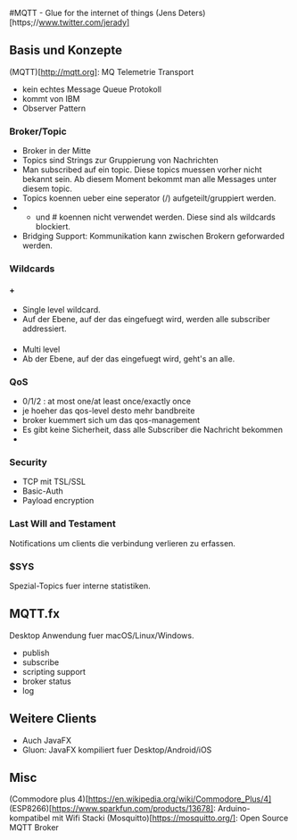 #MQTT - Glue for the internet of things
(Jens Deters)[https;//www.twitter.com/jerady]

## Basis und Konzepte

(MQTT)[http://mqtt.org]: MQ Telemetrie Transport
- kein echtes Message Queue Protokoll
- kommt von IBM 
- Observer Pattern

### Broker/Topic
- Broker in der Mitte
- Topics sind Strings zur Gruppierung von Nachrichten
- Man subscribed auf ein topic. Diese topics muessen vorher nicht bekannt sein. Ab diesem Moment bekommt man alle Messages unter diesem topic.
- Topics koennen ueber eine seperator (/) aufgeteilt/gruppiert werden.
- + und # koennen nicht verwendet werden. Diese sind als wildcards blockiert. 
- Bridging Support: Kommunikation kann zwischen Brokern geforwarded werden.
### Wildcards
#### +
- Single level wildcard.
- Auf der Ebene, auf der das eingefuegt wird, werden alle subscriber addressiert. 

#### #
- Multi level
- Ab der Ebene, auf der das eingefuegt wird, geht's an alle.
### QoS
- 0/1/2 : at most one/at least once/exactly once
- je hoeher das qos-level desto mehr bandbreite
- broker kuemmert sich um das qos-management
- Es gibt keine Sicherheit, dass alle Subscriber die Nachricht bekommen
- 

### Security
- TCP mit TSL/SSL
- Basic-Auth
- Payload encryption

### Last Will and Testament
Notifications um clients die verbindung verlieren zu erfassen.

### $SYS
Spezial-Topics fuer interne statistiken.


## MQTT.fx
Desktop Anwendung fuer macOS/Linux/Windows.
- publish
- subscribe
- scripting support
- broker status
- log

## Weitere Clients
- Auch JavaFX
- Gluon: JavaFX kompiliert fuer Desktop/Android/iOS

## Misc
(Commodore plus 4)[https://en.wikipedia.org/wiki/Commodore_Plus/4]
(ESP8266)[https://www.sparkfun.com/products/13678]: Arduino-kompatibel mit Wifi Stacki
(Mosquitto)[https://mosquitto.org/]: Open Source MQTT Broker
